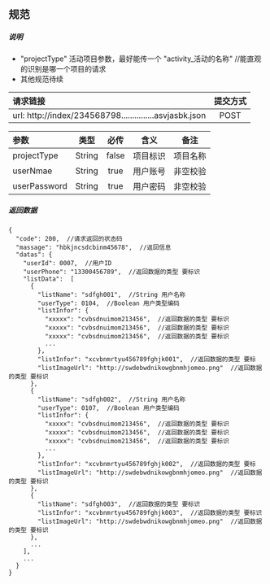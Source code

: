 ## 规范

##### 说明

* "projectType"  活动项目参数，最好能传一个 "activity_活动的名称"      //能直观的识别是哪一个项目的请求
* 其他规范待续

| 请求链接                                     | 提交方式 |
| :--------------------------------------- | :--: |
| url: http://index/234568798...............asvjasbk.json | POST |


| 参数           |   类型   |  必传   |  含义  |  备注  |
| :----------- | :----: | :---: | :--: | :--: |
| projectType  | String | false | 项目标识 | 项目名称 |
| userNmae     | String | true  | 用户账号 | 非空校验 |
| userPassword | String | true  | 用户密码 | 非空校验 |



##### 返回数据

```
{
  "code": 200,  //请求返回的状态码
  "massage": "hbkjncsdcbinm45678",  //返回信息
  "datas": {
    "userId": 0007,  //用户ID
    "userPhone": "13300456789",  //返回数据的类型 要标识
    "listData":  [
      {
        "listName": "sdfgh001",  //String 用户名称
        "userType": 0104,  //Boolean 用户类型编码
        "listInfor": {
          "xxxxx": "cvbsdnuimom213456",  //返回数据的类型 要标识
          "xxxxx": "cvbsdnuimom213456",  //返回数据的类型 要标识
          "xxxxx": "cvbsdnuimom213456",  //返回数据的类型 要标识
          ...
        },  
        "listInfor": "xcvbnmrtyu456789fghjk001",  //返回数据的类型 要标
        "listImageUrl": "http://swdebwdnikowgbnmhjomeo.png"  //返回数据的类型 要标识
      },
      {
        "listName": "sdfgh002",  //String 用户名称
        "userType": 0107,  //Boolean 用户类型编码
        "listInfor": {
          "xxxxx": "cvbsdnuimom213456",  //返回数据的类型 要标识
          "xxxxx": "cvbsdnuimom213456",  //返回数据的类型 要标识
          "xxxxx": "cvbsdnuimom213456",  //返回数据的类型 要标识
          ...
        },  
        "listInfor": "xcvbnmrtyu456789fghjk002",  //返回数据的类型 要标
        "listImageUrl": "http://swdebwdnikowgbnmhjomeo.png"  //返回数据的类型 要标识
      },
      {
        "listName": "sdfgh003",  //返回数据的类型 要标识
        "listInfor": "xcvbnmrtyu456789fghjk003",  //返回数据的类型 要标识
        "listImageUrl": "http://swdebwdnikowgbnmhjomeo.png"  //返回数据的类型 要标识
      },
      ...
    ],
    ...
  }
}
```
